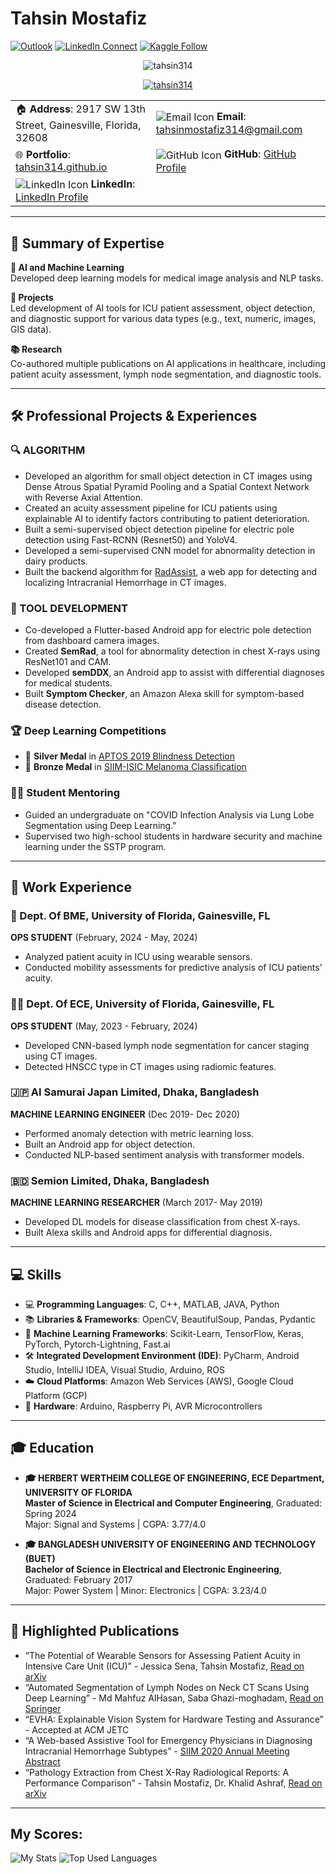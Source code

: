 # Tahsin Mostafiz

[![Outlook](https://img.shields.io/badge/%20-Send%20Mail-black?color=14171A&labelColor=ef5350&logo=gmail&logoColor=ffffff)](mailto:m.tahsinmostafiz@ufl.edu?subject=From%20GitHub&body=Hi,%20there.%20Found%20you%20from%20GitHub.)
[![LinkedIn Connect](https://img.shields.io/badge/%20-Connect-black?color=14171A&labelColor=212121&logo=linkedin&logoColor=ffffff)](https://www.linkedin.com/in/mohammad-tahsin-mostafiz-276292141/)
[![Kaggle Follow](https://img.shields.io/badge/%20-Follow-black?color=14171A&labelColor=37474f&logo=kaggle&logoColor=4fc3f7)](https://www.kaggle.com/tahsin)

<p align="center"> <img src="https://komarev.com/ghpvc/?username=tahsin314&label=Profile%20views&color=0e75b6&style=for-the-badge" alt="tahsin314" /> </p>

<p align="center"> <a href="https://github.com/ryo-ma/github-profile-trophy"><img src="https://github-profile-trophy.vercel.app/?username=tahsin314&theme=onedark" alt="tahsin314" /></a> </p>

<table>
    <tr>
        <td>🏠 <strong>Address</strong>: 2917 SW 13th Street, Gainesville, Florida, 32608</td>
        <td><img src="https://img.icons8.com/ios-glyphs/30/email.png" alt="Email Icon" style="vertical-align:middle;"/> <strong>Email</strong>: <a href="mailto:tahsinmostafiz314@gmail.com">tahsinmostafiz314@gmail.com</a></td>
    </tr>
    <tr>
        <td>🌐 <strong>Portfolio</strong>: <a href="https://tahsin314.github.io">tahsin314.github.io</a></td>
        <td><img src="https://img.icons8.com/ios-glyphs/30/github.png" alt="GitHub Icon" style="vertical-align:middle;"/> <strong>GitHub</strong>: <a href="https://github.com/tahsin314">GitHub Profile</a></td>
    </tr>
    <tr>
        <td><img src="https://img.icons8.com/color/30/linkedin.png" alt="LinkedIn Icon" style="vertical-align:middle;"/> <strong>LinkedIn</strong>: <a href="https://www.linkedin.com/in/tahsin314">LinkedIn Profile</a></td>
    </tr>
</table>

---

## 🧠 **Summary of Expertise**

**🤖 AI and Machine Learning**  
Developed deep learning models for medical image analysis and NLP tasks.

**🚀 Projects**  
Led development of AI tools for ICU patient assessment, object detection, and diagnostic support for various data types (e.g., text, numeric, images, GIS data).

**📚 Research**  
Co-authored multiple publications on AI applications in healthcare, including patient acuity assessment, lymph node segmentation, and diagnostic tools.

---

## 🛠️ **Professional Projects & Experiences**

### 🔍 ALGORITHM
- Developed an algorithm for small object detection in CT images using Dense Atrous Spatial Pyramid Pooling and a Spatial Context Network with Reverse Axial Attention.
- Created an acuity assessment pipeline for ICU patients using explainable AI to identify factors contributing to patient deterioration.
- Built a semi-supervised object detection pipeline for electric pole detection using Fast-RCNN (Resnet50) and YoloV4.
- Developed a semi-supervised CNN model for abnormality detection in dairy products.
- Built the backend algorithm for [RadAssist](https://radassist.net), a web app for detecting and localizing Intracranial Hemorrhage in CT images.

### 🔧 TOOL DEVELOPMENT
- Co-developed a Flutter-based Android app for electric pole detection from dashboard camera images.
- Created **SemRad**, a tool for abnormality detection in chest X-rays using ResNet101 and CAM.
- Developed **semDDX**, an Android app to assist with differential diagnoses for medical students.
- Built **Symptom Checker**, an Amazon Alexa skill for symptom-based disease detection.

### 🏆 **Deep Learning Competitions**
- 🥈 **Silver Medal** in [APTOS 2019 Blindness Detection](https://www.kaggle.com/competitions/aptos2019-blindness-detection)
- 🥉 **Bronze Medal** in [SIIM-ISIC Melanoma Classification](https://www.kaggle.com/competitions/siim-isic-melanoma-classification)

### 👨‍🏫 **Student Mentoring**
- Guided an undergraduate on "COVID Infection Analysis via Lung Lobe Segmentation using Deep Learning."
- Supervised two high-school students in hardware security and machine learning under the SSTP program.

---

## 💼 **Work Experience**

### 🏥 Dept. Of BME, University of Florida, Gainesville, FL  
**OPS STUDENT** (February, 2024 - May, 2024)  
- Analyzed patient acuity in ICU using wearable sensors.
- Conducted mobility assessments for predictive analysis of ICU patients' acuity.

### 🧑‍🔬 Dept. Of ECE, University of Florida, Gainesville, FL  
**OPS STUDENT** (May, 2023 - February, 2024)  
- Developed CNN-based lymph node segmentation for cancer staging using CT images.
- Detected HNSCC type in CT images using radiomic features.

### 🇯🇵 AI Samurai Japan Limited, Dhaka, Bangladesh  
**MACHINE LEARNING ENGINEER** (Dec 2019- Dec 2020)  
- Performed anomaly detection with metric learning loss.
- Built an Android app for object detection.
- Conducted NLP-based sentiment analysis with transformer models.

### 🇧🇩 Semion Limited, Dhaka, Bangladesh  
**MACHINE LEARNING RESEARCHER** (March 2017- May 2019)  
- Developed DL models for disease classification from chest X-rays.
- Built Alexa skills and Android apps for differential diagnosis.

---

## 💻 **Skills**

- 💻 **Programming Languages**: C, C++, MATLAB, JAVA, Python  
- 📚 **Libraries & Frameworks**: OpenCV, BeautifulSoup, Pandas, Pydantic  
- 🧠 **Machine Learning Frameworks**: Scikit-Learn, TensorFlow, Keras, PyTorch, Pytorch-Lightning, Fast.ai  
- 🛠️ **Integrated Development Environment (IDE)**: PyCharm, Android Studio, IntelliJ IDEA, Visual Studio, Arduino, ROS  
- ☁️ **Cloud Platforms**: Amazon Web Services (AWS), Google Cloud Platform (GCP)  
- 🔌 **Hardware**: Arduino, Raspberry Pi, AVR Microcontrollers  

---

## 🎓 **Education**

- **🎓 HERBERT WERTHEIM COLLEGE OF ENGINEERING, ECE Department, UNIVERSITY OF FLORIDA**  
  **Master of Science in Electrical and Computer Engineering**, Graduated: Spring 2024  
  Major: Signal and Systems | CGPA: 3.77/4.0

- **🎓 BANGLADESH UNIVERSITY OF ENGINEERING AND TECHNOLOGY (BUET)**  
  **Bachelor of Science in Electrical and Electronic Engineering**, Graduated: February 2017  
  Major: Power System | Minor: Electronics | CGPA: 3.23/4.0

---

## 📄 **Highlighted Publications**

- “The Potential of Wearable Sensors for Assessing Patient Acuity in Intensive Care Unit (ICU)” - Jessica Sena, Tahsin Mostafiz, [Read on arXiv](https://arxiv.org/ftp/arxiv/papers/2311/2311.02251.pdf)
- “Automated Segmentation of Lymph Nodes on Neck CT Scans Using Deep Learning” - Md Mahfuz AlHasan, Saba Ghazi-moghadam, [Read on Springer](https://link.springer.com/article/10.1007/s10278-024-01114-w)
- “EVHA: Explainable Vision System for Hardware Testing and Assurance” - Accepted at ACM JETC
- “A Web-based Assistive Tool for Emergency Physicians in Diagnosing Intracranial Hemorrhage Subtypes” - [SIIM 2020 Annual Meeting Abstract](https://cdn.ymaws.com/siim.org/resource/resmgr/siim20/abstracts-applied/Hasan_A_Web_Based_Assistive_.pdf)
- “Pathology Extraction from Chest X-Ray Radiological Reports: A Performance Comparison” - Tahsin Mostafiz, Dr. Khalid Ashraf, [Read on arXiv](https://arxiv.org/abs/1812.02305)

---

## My Scores:
![My Stats](https://github-readme-stats.vercel.app/api?username=tahsin314&title_color=3498db&text_color=2ecc71&icon_color=3498db&bg_color=00000000&hide_border=true&show_icons=true&include_all_commits=true&count_private=true&disable_animations=true)
![Top Used Languages](https://github-readme-stats.vercel.app/api/top-langs/?username=tahsin314&title_color=3498db&text_color=2ecc71&icon_color=3498db&bg_color=00000000&hide=TeX&layout=compact)


  


